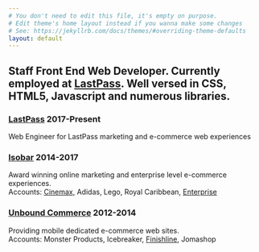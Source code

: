 ```yaml
---
# You don't need to edit this file, it's empty on purpose.
# Edit theme's home layout instead if you wanna make some changes
# See: https://jekyllrb.com/docs/themes/#overriding-theme-defaults
layout: default
---
```

<div>
    <h2>Staff Front End Web Developer. Currently employed at <a href="https://www.lastpass.com">LastPass</a>. Well versed in CSS, HTML5, Javascript and numerous libraries.</h2>
    <div>
  <div class="job">
    <h3>
      <a href="http://www.lastpass.com/" target="_blank">LastPass</a><span> 2017-Present</span>
    </h3>
    <p>Web Engineer for LastPass marketing and e-commerce web experiences</p>
  </div>

  <div class="job">
    <h3>
      <a href="http://www.isobar.com/us/home" target="_blank">Isobar</a><span> 2014-2017</span>
    </h3>
    <p>Award winning online marketing and enterprise level e-commerce experiences.<br />Accounts: <a href="https://www.cinemax.com/" target="_blank">Cinemax,</a> Adidas, Lego, Royal Caribbean, <a href="https://exoticcars.enterprise.com/en/home.html" target="_blank">Enterprise</a></p>
    <div class="awards" style="display:none;">
      <h4>Award winning work at Isobar:</h4>
      <h4>Enterprise Exotic Cars</h4>
      <p><em>Official Nominee</em><br />The Webby Awards - July 2016</p>
      <h4>Lego Elves</h4>
      <p><em>Gold General Website</em><br />W3 Awards - November 2015</p>
      <h4>adidas Stella Sport</h4>
      <p><em>Webaward for Outstanding Achievement in Web Development</em><br />Web Marketing Association - September 2015</p>
      <h4>adidas Stella Sport</h4>
      <p><em>Silver Hatch Awards&nbsp;2 x</em><br />Hatch Awards - October 2015</p>
    </div>
  </div>
  <div class="job">
    <h3><a href="https://www.unboundcommerce.com/" target="_blank">Unbound Commerce</a><span> 2012-2014</span></h3>
    <p>Providing mobile dedicated e-commerce web sites. <br /> Accounts: Monster Products, Icebreaker, <a href="http://m.finishline.com/" target="_blank">Finishline</a>, Jomashop</p>
  </div>
</div>
</div>
